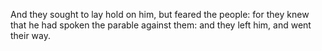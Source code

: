 And they sought to lay hold on him, but feared the people: for they knew that he had spoken the parable against them: and they left him, and went their way.
